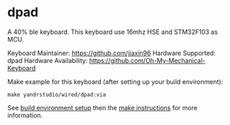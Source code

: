 dpad
===

A 40% ble keyboard.
This keyboard use 16mhz HSE and STM32F103 as MCU.

Keyboard Maintainer: https://github.com/jiaxin96
Hardware Supported: dpad
Hardware Availability: https://github.com/Oh-My-Mechanical-Keyboard 

Make example for this keyboard (after setting up your build environment):

    make yandrstudio/wired/dpad:via

See [build environment setup](https://docs.qmk.fm/#/getting_started_build_tools) then the [make instructions](https://docs.qmk.fm/#/getting_started_make_guide) for more information.
